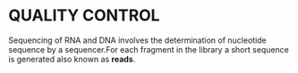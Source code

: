 # QUALITY CONTROL
Sequencing of RNA and DNA involves the determination of nucleotide sequence by a sequencer.For each fragment in the library a short sequence is generated also known as **reads**.
